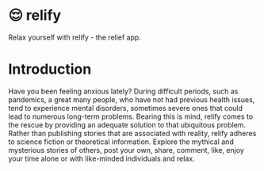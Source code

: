 # 😌 relify

Relax yourself with relify - the relief app.

# Introduction

Have you been feeling anxious lately? During difficult periods, such as pandemics, a great many people, who have not had previous health issues, tend to experience mental disorders, sometimes severe ones that could lead to numerous long-term problems. Bearing this is mind, relify comes to the rescue by providing an adequate solution to that ubiquitous problem. Rather than publishing stories that are associated with reality, relify adheres to science fiction or theoretical information. Explore the mythical and mysterious stories of others, post your own, share, comment, like, enjoy your time alone or with like-minded individuals and relax.
